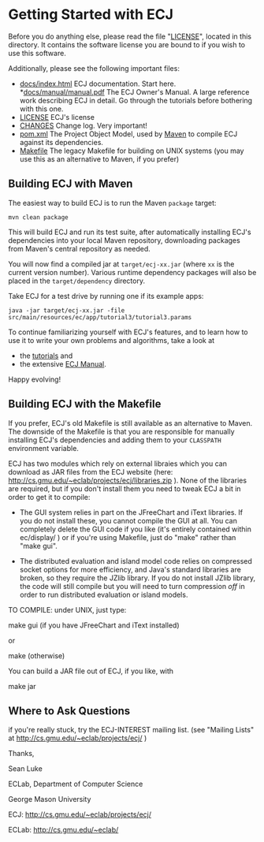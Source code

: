 # Getting Started with ECJ

Before you do anything else, please read the file "[LICENSE](LICENSE)",
located in this directory. It contains the software license
you are bound to if you wish to use this software.

Additionally, please see the following important files:

  * [docs/index.html](docs/index.html)         ECJ documentation.  Start here.
  *[docs/manual/manual.pdf](docs/manual/manual.pdf)	The ECJ Owner's Manual.  A large reference work describing ECJ in detail.  Go through the tutorials before bothering with this one. 
  * [LICENSE](LICENSE)			ECJ's license
  * [CHANGES](CHANGES)			Change log.  Very important!
  * [pom.xml](pom.xml)			The Project Object Model, used by [Maven](http://maven.apache.org) to compile ECJ against its dependencies.
  * [Makefile](Makefile)		The legacy Makefile for building on UNIX systems (you may use this as an alternative to Maven, if you prefer)

## Building ECJ with Maven

The easiest way to build ECJ is to run the Maven `package` target:
```
mvn clean package
```
This will build ECJ and run its test suite, after automatically installing ECJ's dependencies into your local Maven repository, downloading packages from Maven's central repository as needed.

You will now find a compiled jar at `target/ecj-xx.jar` (where `xx` is the current version number).  Various runtime dependency packages will also be placed in the `target/dependency` directory.

Take ECJ for a test drive by running one if its example apps:
```
java -jar target/ecj-xx.jar -file src/main/resources/ec/app/tutorial3/tutorial3.params
```

To continue familiarizing yourself with ECJ's features, and to learn how to use it to write your own problems and algorithms, take a look at 
  * the [tutorials](docs/tutorials) and
  * the extensive [ECJ Manual](docs/manual/manual.pdf).

Happy evolving!


## Building ECJ with the Makefile

If you prefer, ECJ's old Makefile is still available as an alternative to Maven. 
The downside of the Makefile is that you are responsible for manually installing 
ECJ's dependencies and adding them to your `CLASSPATH` environment variable.

ECJ has two modules which rely on external libraies
which you can download as JAR files from the ECJ website
(here:  http://cs.gmu.edu/~eclab/projects/ecj/libraries.zip ).
None of the libraries are required, but if you don't install
them you need to tweak ECJ a bit in order to get it to compile:

- The GUI system relies in part on the JFreeChart and iText
  libraries.  If you do not install these, you cannot compile
  the GUI at all.  You can completely delete the GUI code if
  you like (it's entirely contained within ec/display/ ) or
  if you're using Makefile, just do "make" rather than
  "make gui".

- The distributed evaluation and island model code relies on
  compressed socket options for more efficiency, and Java's
  standard libraries are broken, so they require the JZlib
  library.  If you do not install JZlib library, the code
  will still compile but you will need to turn compression
  *off* in order to run distributed evaluation or island
  models.

TO COMPILE: under UNIX, just type:

  make gui       (if you have JFreeChart and iText installed)

or

  make           (otherwise)

You can build a JAR file out of ECJ, if you like, with

  make jar


## Where to Ask Questions

if you're really stuck, try the
ECJ-INTEREST mailing list.  (see "Mailing Lists" at
http://cs.gmu.edu/~eclab/projects/ecj/ )

Thanks,

Sean Luke

ECLab, Department of Computer Science

George Mason University

ECJ:	http://cs.gmu.edu/~eclab/projects/ecj/

ECLab:	http://cs.gmu.edu/~eclab/

